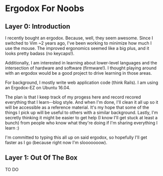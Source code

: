 # Ergodox For Noobs

## Layer 0: Introduction
I recently bought an ergodox.  Because, well, they seem awesome.
Since I switched to Vim ~2 years ago, I've been working to minimize
how much I use the mouse.  The improved ergonomics seemed like a big plus,
and it looks pretty badass (no keycaps!).

Additionally, I am interested in learning about lower-level languages
and the intersection of hardware and software (firmware!).
I thought playing around with an ergodox would be a good project
to drive learning in those areas.

For background, I mostly write web application code (think Rails).
I am using an Ergodox-EZ on Ubuntu 16.04.

The plan is that I keep track of my progess here and record
recored everything that I learn--blog style.  And when I'm done,
I'll clean it all up so it will be accessible as a reference material.
It's my hope that some of the things I pick up will be useful to others
with a similar background.  Lastly, I'm secretly thinking it might be
easier to get help (I know I'll get stuck at least a bunch) from
people who know what they're doing if I'm sharing everything I learn :)

I'm committed to typing this all up on said ergodox, so hopefully
I'll get faster as I go (because right now I'm slooooooow).

## Layer 1: Out Of The Box
TO DO
